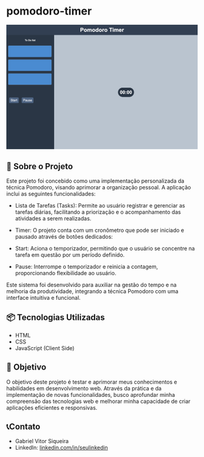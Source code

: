 # pomodoro-timer
![Print-do-projeto](./img/print.png)
## 🚀 Sobre o Projeto
Este projeto foi concebido como uma implementação personalizada da técnica Pomodoro, visando aprimorar a organização pessoal. A aplicação inclui as seguintes funcionalidades:

* Lista de Tarefas (Tasks): Permite ao usuário registrar e gerenciar as tarefas diárias, facilitando a priorização e o acompanhamento das atividades a serem realizadas.

* Timer: O projeto conta com um cronômetro que pode ser iniciado e pausado através de botões dedicados:

* Start: Aciona o temporizador, permitindo que o usuário se concentre na tarefa em questão por um período definido.

* Pause: Interrompe o temporizador e reinicia a contagem, proporcionando flexibilidade ao usuário.

Este sistema foi desenvolvido para auxiliar na gestão do tempo e na melhoria da produtividade, integrando a técnica Pomodoro com uma interface intuitiva e funcional.

## 📦 Tecnologias Utilizadas
* HTML
* CSS
* JavaScript (Client Side)

## 📌 Objetivo 
O objetivo deste projeto é testar e aprimorar meus conhecimentos e habilidades em desenvolvimento web. Através da prática e da implementação de novas funcionalidades, busco aprofundar minha compreensão das tecnologias web e melhorar minha capacidade de criar aplicações eficientes e responsivas.

## 📞Contato
* Gabriel Vitor Siqueira
* LinkedIn: [linkedin.com/in/seulinkedin](https://www.linkedin.com/in/gabriel-vitor-siqueira/)